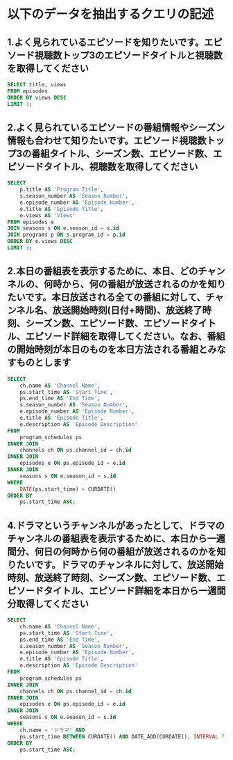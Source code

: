 # 以下のデータを抽出するクエリの記述

## 1.よく見られているエピソードを知りたいです。エピソード視聴数トップ3のエピソードタイトルと視聴数を取得してください

```sql
SELECT title, views
FROM episodes
ORDER BY views DESC
LIMIT 3;
```

## 2.よく見られているエピソードの番組情報やシーズン情報も合わせて知りたいです。エピソード視聴数トップ3の番組タイトル、シーズン数、エピソード数、エピソードタイトル、視聴数を取得してください

```sql
SELECT 
    p.title AS 'Program Title',
    s.season_number AS 'Season Number',
    e.episode_number AS 'Episode Number',
    e.title AS 'Episode Title',
    e.views AS 'Views'
FROM episodes e
JOIN seasons s ON e.season_id = s.id
JOIN programs p ON s.program_id = p.id
ORDER BY e.views DESC
LIMIT 3;
```

## 2.本日の番組表を表示するために、本日、どのチャンネルの、何時から、何の番組が放送されるのかを知りたいです。本日放送される全ての番組に対して、チャンネル名、放送開始時刻(日付+時間)、放送終了時刻、シーズン数、エピソード数、エピソードタイトル、エピソード詳細を取得してください。なお、番組の開始時刻が本日のものを本日方法される番組とみなすものとします

```sql
SELECT 
    ch.name AS 'Channel Name',
    ps.start_time AS 'Start Time',
    ps.end_time AS 'End Time',
    s.season_number AS 'Season Number',
    e.episode_number AS 'Episode Number',
    e.title AS 'Episode Title',
    e.description AS 'Episode Description'
FROM 
    program_schedules ps
INNER JOIN 
    channels ch ON ps.channel_id = ch.id
INNER JOIN 
    episodes e ON ps.episode_id = e.id
INNER JOIN 
    seasons s ON e.season_id = s.id
WHERE 
    DATE(ps.start_time) = CURDATE()
ORDER BY 
    ps.start_time ASC;
```

## 4.ドラマというチャンネルがあったとして、ドラマのチャンネルの番組表を表示するために、本日から一週間分、何日の何時から何の番組が放送されるのかを知りたいです。ドラマのチャンネルに対して、放送開始時刻、放送終了時刻、シーズン数、エピソード数、エピソードタイトル、エピソード詳細を本日から一週間分取得してください

```sql
SELECT 
    ch.name AS 'Channel Name',
    ps.start_time AS 'Start Time',
    ps.end_time AS 'End Time',
    s.season_number AS 'Season Number',
    e.episode_number AS 'Episode Number',
    e.title AS 'Episode Title',
    e.description AS 'Episode Description'
FROM 
    program_schedules ps
INNER JOIN 
    channels ch ON ps.channel_id = ch.id
INNER JOIN 
    episodes e ON ps.episode_id = e.id
INNER JOIN 
    seasons s ON e.season_id = s.id
WHERE 
    ch.name = 'ドラマ' AND
    ps.start_time BETWEEN CURDATE() AND DATE_ADD(CURDATE(), INTERVAL 7 DAY)
ORDER BY 
    ps.start_time ASC;
```
